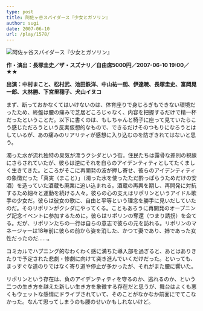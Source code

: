 ```yaml
---
type: post
title: 阿佐ヶ谷スパイダース『少女とガソリン』
author: sugi
date: 2007-06-10
url: /play/1578/
---
```

<img src="/images/play/20070610.jpg" alt="阿佐ヶ谷スパイダース『少女とガソリン』" class="alignleft" />

**作・演出：長塚圭史／ザ・スズナリ／自由席5000円／2007-06-10 19:00／★★**

**出演：中村まこと、松村武、池田鉄洋、中山祐一朗、伊達暁、長塚圭史、富岡晃一郎、大林勝、下宮里穂子、犬山イヌコ**

まず、断っておかなくてはいけないのは、体育座りで身じろぎもできない環境だったため、終盤は腰の痛みで芝居どころじゃなく、内容を把握するだけで精一杯だったということだ。以下に書くのは、もしちゃんと椅子に座って見ていたらこう感じただろうという反実仮想的なもので、できるだけそのつもりになろうとはしているが、あの痛みのリアリティが感想に入り込むのを防ぎきれてはないと思う。

濁った水が流れ独特の臭気が漂うクシダという街。住民たちは露骨な差別の視線にさらされていたが、彼らは逆にそれを自らのアイデンティティとしてたくましく生きてきた。ところがそこに再開発の波が押し寄せ、彼らのアイデンティティの象徴だった「真実（まこと）」（濁った水を使ったただ酔っぱらうためだけの安酒）を造っていた酒蔵も廃業に追い込まれる。酒蔵の再興を期し、再開発に対抗するため細々と運動を続ける人々。彼らの心の支えはリポリンというアイドル歌手の少女だ。彼らは彼女の歌に、自由と平等という理念を勝手に見いだしていたのだ。そのリポリンがクシダにやってくる。こともあろうに再開発のオープニング記念イベントに参加するために。彼らはリポリンの奪還（つまり誘拐）を企てる。だが、リポリンたちの一行は自らの意志で彼らの元を訪れる。リポリンのマネージャーは18年前に彼らの前から姿を消した、かつて妻であり、姉であった女性だったのだ......。

コミカルでハプニング的なわくわく感に満ちた導入部を過ぎると、あとはありきたりで予定された悲劇・惨劇に向けて突き進んでいくだけだった。といっても、まっすぐな道のりではなく寄り道や停止が多かったが、それがまた腰に響いた。

リポリンという存在は、負のアイデンティティを守るのか、逃れるのか、という二つの生き方を越えた新しい生き方を象徴する存在だと思うが、舞台はよくも悪くもウェットな感情にドライブされていて、そのことがなかなか前面にでてこなかった。なんて思ってしまうのも腰のせいかもしれないけど。
